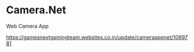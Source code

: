 # Camera.Net
Web Camera App


https://gamesnextgamingteam.websites.co.in/update/cameraappnet/1089781
